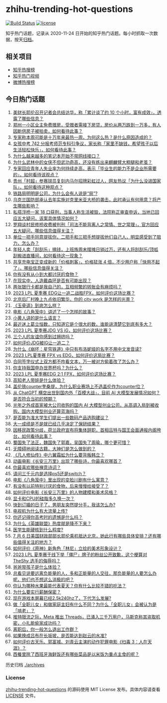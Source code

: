# zhihu-trending-hot-questions

[![Build Status](https://github.com/justjavac/zhihu-trending-hot-questions/workflows/ci/badge.svg?branch=master)](https://github.com/justjavac/zhihu-trending-hot-questions/actions)
[![license](https://img.shields.io/github/license/justjavac/zhihu-trending-hot-questions)](https://github.com/justjavac/zhihu-trending-hot-questions/blob/master/LICENSE)

知乎热门话题，记录从 2020-11-24
日开始的知乎热门话题。每小时抓取一次数据，按天[归档](./archives)。

## 相关项目

- [知乎热搜榜](https://github.com/justjavac/zhihu-trending-top-search)
- [知乎热门视频](https://github.com/justjavac/zhihu-trending-hot-video)
- [微博热搜榜](https://github.com/justjavac/weibo-trending-hot-search)

## 今日热门话题

<!-- BEGIN -->
<!-- 最后更新时间 Mon Jul 10 2023 07:03:12 GMT+0800 (China Standard Time) -->

1. [美财长耶伦召开记者会总结访华，称「累计谈了约 10 个小时，富有成效」，透露了哪些信息？](https://www.zhihu.com/question/611205658)
1. [郑州一小区业主免费赠房，受赠者需接下房贷，房价从两万跌到一万多，有人因断供房子被拍卖，如何看待此事？](https://www.zhihu.com/question/611125322)
1. [专家称本周可能是十万年来最热一周，为何这么热？是什么原因造成的？](https://www.zhihu.com/question/611194015)
1. [女孩中考 742 分报考师范专科引争议，家长称「家里不缺钱，希望孩子以后生活轻松快乐」，如何看待此事？](https://www.zhihu.com/question/611196621)
1. [为什么越来越多的笔记本开始不带网线接口？](https://www.zhihu.com/question/604395192)
1. [为什么武林中的女侠不但武功奇高，还没有练出来麒麟臂大粗腿和老茧？](https://www.zhihu.com/question/278326506)
1. [专家回应青年人失业率为何持续走高，表示「毕业生的能力不是企业所需要的」，如何看待该观点？](https://www.zhihu.com/question/611222540)
1. [贵州「村超」参赛球员复刻内马尔招牌彩虹过人，网友热议「为什么没进国家队」，如何看待这种观点？](https://www.zhihu.com/question/611204634)
1. [铁路局明明是公司，为什么会有人说是“局”?](https://www.zhihu.com/question/586170267)
1. [乌克兰国防部承认去年实施对克里米亚大桥的袭击，此时承认有何用意？将产生哪些影响？](https://www.zhihu.com/question/611197844)
1. [私搭浮桥一家 18 口获刑，当事人称生活被毁，法院称正审查申诉，当地已回应五大疑问，该案具体情况如何？](https://www.zhihu.com/question/611132637)
1. [罗翔谈村民修桥收费被判刑「司法不能背离人之常情、世之常理」，官方回应五大疑问，哪些信息值得关注？](https://www.zhihu.com/question/611186511)
1. [单位一把手同意提拔你，二把手和三把手想提拔他们自己人，明显感受到了阻力，怎么办？](https://www.zhihu.com/question/607420190)
1. [年轻人卖「刮刮乐」搞钱，上班族周末摆摊日销过万，还有人将刮刮乐/顶呱刮搬进直播间，如何看待这一现象？](https://www.zhihu.com/question/611105070)
1. [共享充电宝正变成新的「价格刺客」，价格猛涨 4 倍，不少用户称「快用不起了」，哪些信息值得关注？](https://www.zhihu.com/question/611187831)
1. [你有没有从小到大都讨厌的食物？](https://www.zhihu.com/question/602838082)
1. [在现实中，人造戴森环是否有可能出现？](https://www.zhihu.com/question/56011853)
1. [两张银行卡都是我自己的，互相频繁的转账会有麻烦吗？](https://www.zhihu.com/question/600890599)
1. [2023 LPL 夏季赛 EDG让一追二战胜FPX，如何评价这场比赛？](https://www.zhihu.com/question/611218733)
1. [北京后厂村晚上九点依旧繁华，你的 city work 是怎样的光景？](https://www.zhihu.com/question/610476897)
1. [《玉骨遥》到底怎么样？](https://www.zhihu.com/question/610189866)
1. [电影《八角笼中》讲述了一个怎样的故事？](https://www.zhihu.com/question/567923061)
1. [小黄人讲的是什么语言？](https://www.zhihu.com/question/30830614)
1. [最近迷上葛立恒数，只知道它是个很大的数，谁能讲清楚它到底有多大？](https://www.zhihu.com/question/436083856)
1. [2023 LPL 夏季赛JDG VS iG，如何评价这场比赛？](https://www.zhihu.com/question/611212010)
1. [三个人的友谊你感到过拥挤吗？](https://www.zhihu.com/question/600176565)
1. [如何评价JDG被IG让一追二？](https://www.zhihu.com/question/611228653)
1. [为什么《崩坏：星穹铁道》中只有布洛妮娅的名字不用中文发音读?](https://www.zhihu.com/question/610524383)
1. [2023 LPL夏季赛 FPX vs EDG，如何评价这局比赛？](https://www.zhihu.com/question/611215476)
1. [合同签字仪式上双方都不咋看文本，万一被对方偷着改了怎么办？](https://www.zhihu.com/question/609843223)
1. [你支持我国申办世界杯吗？为什么？](https://www.zhihu.com/question/611055419)
1. [2023 LPL 夏季赛EDG 2:1 FPX，如何评价这场比赛？](https://www.zhihu.com/question/611204711)
1. [高知老人带娃是什么体验？](https://www.zhihu.com/question/510311817)
1. [盖伦铁counter奎桑提，为什么职业赛场上不选盖伦作为counter位？](https://www.zhihu.com/question/610983141)
1. [从 ChatGPT 横空出世到国内外「百模大战」，目前 AI 大模型发展情况如何？是否符合当初的预期？](https://www.zhihu.com/question/611200849)
1. [光年之外成首家被大公司收购的国内 AI 大模型创业公司，从高调入局到被收购，国内大模型创业还算蓝海吗？](https://www.zhihu.com/question/611201192)
1. [是否能为准大学生们提出一些数码产品选购建议？](https://www.zhihu.com/question/609399423)
1. [大一成绩是不是就已经几乎决定了保研结果？](https://www.zhihu.com/question/578477909)
1. [因移民政策分歧，荷兰政府宣布将集体辞职，首相吕特与国王会面通报内阁垮台，如何看待此事？](https://www.zhihu.com/question/611119005)
1. [蜀国失了法正，魏国失了郭嘉，吴国失了周瑜，哪个更可惜？](https://www.zhihu.com/question/610619467)
1. [无障碍地阅读古籍，大神们是怎么做到的？](https://www.zhihu.com/question/392457590)
1. [《凡人修仙传》中六翼霜蚣为什么要背叛韩立？](https://www.zhihu.com/question/554921668)
1. [动画电影《长安三万里》出现了哪些诗，你最喜欢哪首？](https://www.zhihu.com/question/610025934)
1. [你最喜欢哪些禅意诗词？](https://www.zhihu.com/question/582562632)
1. [请问三千元内是选择ps5还是switch？](https://www.zhihu.com/question/610866154)
1. [电影《八角笼中》里出现的变脸川剧有什么寓意？](https://www.zhihu.com/question/610756369)
1. [有没有以前特别讨厌的食物，后来慢慢给接受了？](https://www.zhihu.com/question/602934822)
1. [如何评价电影《长安三万里》的人物建模和美术风格？](https://www.zhihu.com/question/608175002)
1. [显卡和CPU的硅脂多久换一次？](https://www.zhihu.com/question/607981347)
1. [快到订婚的日子了，男朋友突然提分手，我该怎么办?](https://www.zhihu.com/question/610191146)
1. [电视机为什么有大流量上传?](https://www.zhihu.com/question/610220718)
1. [你还记得你高考时的遗憾是什么吗？](https://www.zhihu.com/question/607736356)
1. [为什么《英雄联盟》热度就是降不下来？](https://www.zhihu.com/question/582973653)
1. [医学生能硬核到什么程度?](https://www.zhihu.com/question/356826703)
1. [7 月 6 日美国财政部部长耶伦乘机抵达北京，她此行有哪些具体安排？还有哪些值得关注的地方？](https://www.zhihu.com/question/610702246)
1. [如何评价《原神》新角色「林尼」立绘的美术形象设计？](https://www.zhihu.com/question/610344138)
1. [2023 LPL 夏季赛于线下举「僵尸」牌子的粉丝公开致歉，这个梗算对 TheShy 选手的侮辱吗？](https://www.zhihu.com/question/610480367)
1. [爸爸带孩子是什么体验？](https://www.zhihu.com/question/298442489)
1. [总看见说要远离负能量的人，多和正能量的人交往，那负能量的人要怎么办呢，他们也不想这么消极的吧？](https://www.zhihu.com/question/610250311)
1. [你认为哪种水果最能代表夏天？你有什么比较不错的吃法？](https://www.zhihu.com/question/601600753)
1. [为什么要实行薪酬保密？](https://www.zhihu.com/question/28079407)
1. [现在游戏本屏幕已经2.5k240hz了，下代怎么发展?](https://www.zhihu.com/question/608759439)
1. [做「全职儿女」和做家庭主妇有什么不同？为什么「全职儿女」会被认为是「啃老」？](https://www.zhihu.com/question/610276645)
1. [推特限流之际，Meta 推出 Threads，已涌入三千万用户，马斯克称其盗取机密，小扎能偷家成功吗？](https://www.zhihu.com/question/610631428)
1. [离职后，你一般怎么退出工作群？](https://www.zhihu.com/question/605694733)
1. [如果换成吕布在长坂坡，是否能达到赵云的水准?](https://www.zhihu.com/question/609823649)
1. [如何评价古天乐、郭富城、刘青云主演的动作犯罪电影《扫毒 3：人在天涯》？](https://www.zhihu.com/question/610485745)
1. [西餐里除了西班牙海鲜饭还有哪些菜品是以米饭为重点主食的呢？](https://www.zhihu.com/question/609748513)

<!-- END -->

历史归档 [./archives](./archives)

### License

[zhihu-trending-hot-questions](https://github.com/justjavac/zhihu-trending-hot-questions)
的源码使用 MIT License 发布。具体内容请查看 [LICENSE](./LICENSE) 文件。
